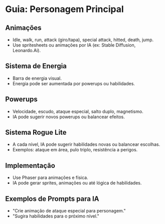 # Guia: Personagem Principal

## Animações
- Idle, walk, run, attack (giro/tapa), special attack, hitted, death, jump.
- Use spritesheets ou animações por IA (ex: Stable Diffusion, Leonardo.Ai).

## Sistema de Energia
- Barra de energia visual.
- Energia pode ser aumentada por powerups ou habilidades.

## Powerups
- Velocidade, escudo, ataque especial, salto duplo, magnetismo.
- IA pode sugerir novos powerups ou balancear efeitos.

## Sistema Rogue Lite
- A cada nível, IA pode sugerir habilidades novas ou balancear escolhas.
- Exemplos: ataque em área, pulo triplo, resistência a perigos.

## Implementação
- Use Phaser para animações e física.
- IA pode gerar sprites, animações ou até lógica de habilidades.

## Exemplos de Prompts para IA
- "Crie animação de ataque especial para personagem."
- "Sugira habilidades para o próximo nível."
